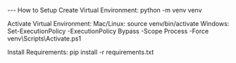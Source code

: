 --- How to Setup 
Create Virtual Environment:
python -m venv venv

Activate Virtual Environment:
Mac/Linux:
source venv/bin/activate
Windows:
Set-ExecutionPolicy -ExecutionPolicy Bypass -Scope Process -Force
venv\Scripts\Activate.ps1

Install Requirements:
pip install -r requirements.txt

